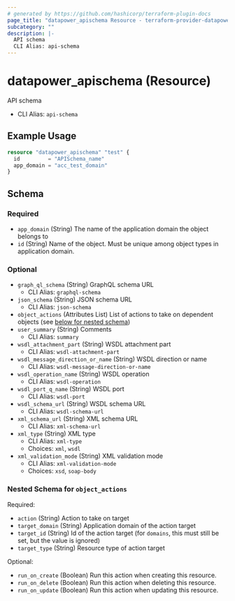 ```yaml
---
# generated by https://github.com/hashicorp/terraform-plugin-docs
page_title: "datapower_apischema Resource - terraform-provider-datapower"
subcategory: ""
description: |-
  API schema
  CLI Alias: api-schema
---
```


# datapower_apischema (Resource)

API schema
  - CLI Alias: `api-schema`

## Example Usage

```terraform
resource "datapower_apischema" "test" {
  id         = "APISchema_name"
  app_domain = "acc_test_domain"
}
```

<!-- schema generated by tfplugindocs -->
## Schema

### Required

- `app_domain` (String) The name of the application domain the object belongs to
- `id` (String) Name of the object. Must be unique among object types in application domain.

### Optional

- `graph_ql_schema` (String) GraphQL schema URL
  - CLI Alias: `graphql-schema`
- `json_schema` (String) JSON schema URL
  - CLI Alias: `json-schema`
- `object_actions` (Attributes List) List of actions to take on dependent objects (see [below for nested schema](#nestedatt--object_actions))
- `user_summary` (String) Comments
  - CLI Alias: `summary`
- `wsdl_attachment_part` (String) WSDL attachment part
  - CLI Alias: `wsdl-attachment-part`
- `wsdl_message_direction_or_name` (String) WSDL direction or name
  - CLI Alias: `wsdl-message-direction-or-name`
- `wsdl_operation_name` (String) WSDL operation
  - CLI Alias: `wsdl-operation`
- `wsdl_port_q_name` (String) WSDL port
  - CLI Alias: `wsdl-port`
- `wsdl_schema_url` (String) WSDL schema URL
  - CLI Alias: `wsdl-schema-url`
- `xml_schema_url` (String) XML schema URL
  - CLI Alias: `xml-schema-url`
- `xml_type` (String) XML type
  - CLI Alias: `xml-type`
  - Choices: `xml`, `wsdl`
- `xml_validation_mode` (String) XML validation mode
  - CLI Alias: `xml-validation-mode`
  - Choices: `xsd`, `soap-body`

<a id="nestedatt--object_actions"></a>
### Nested Schema for `object_actions`

Required:

- `action` (String) Action to take on target
- `target_domain` (String) Application domain of the action target
- `target_id` (String) Id of the action target (for `domains`, this must still be set, but the value is ignored)
- `target_type` (String) Resource type of action target

Optional:

- `run_on_create` (Boolean) Run this action when creating this resource.
- `run_on_delete` (Boolean) Run this action when deleting this resource.
- `run_on_update` (Boolean) Run this action when updating this resource.
